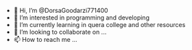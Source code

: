 - 👋 Hi, I’m @DorsaGoodarzi771400
- 👀 I’m interested in programming and developing 
- 🌱 I’m currently learning  in  quera college and other resources
- 💞️ I’m looking to collaborate on ...
- 📫 How to reach me ...

<!---
DorsaGoodarzi771400/DorsaGoodarzi771400 is a ✨ special ✨ repository because its `README.md` (this file) appears on your GitHub profile.
You can click the Preview link to take a look at your changes.
--->

